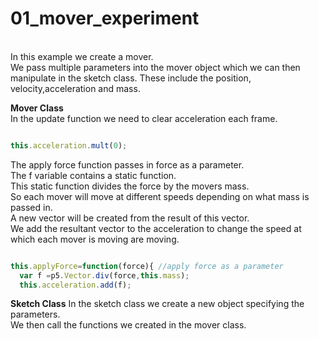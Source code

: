 # 01_mover_experiment

<br/> In this example we create a mover.<br/>
We pass multiple parameters into the mover object which we can then manipulate in the sketch class.
These include the position, velocity,acceleration and mass. <br/>

**Mover Class** <br/>
In the update function we need to clear acceleration each frame.<br/>

```js

this.acceleration.mult(0);

```

The apply force function passes in force as a parameter.<br/>
The f variable contains a static function.<br/>
This static function divides the force by the movers mass.</br>
So each mover will move at different speeds depending on what mass is passed in.</br>
A new vector will be created from the result of this vector.<br/>
We add the resultant vector to the acceleration to change the speed at which each mover is moving are moving.<br/>

```js

this.applyForce=function(force){ //apply force as a parameter
  var f =p5.Vector.div(force,this.mass);
  this.acceleration.add(f);

```

**Sketch Class**
In the sketch class we create a new object specifying the parameters. <br/>
We then call the functions we created in the mover class. <br/></br>


